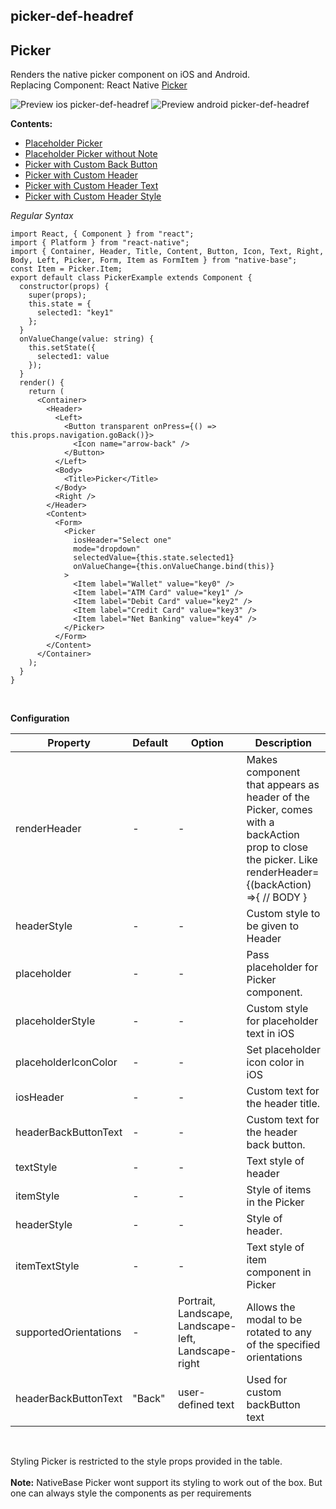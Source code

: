 ## picker-def-headref
## Picker

Renders the native picker component on iOS and Android.<br />
Replacing Component: React Native [Picker](https://facebook.github.io/react-native/docs/picker.html)<br />

![Preview ios picker-def-headref](https://github.com/GeekyAnts/NativeBase-KitchenSink/raw/v2.2.0/screenshots/ios/picker.gif)
![Preview android picker-def-headref](https://github.com/GeekyAnts/NativeBase-KitchenSink/raw/v2.2.0/screenshots/android/picker.gif)

  **Contents:**
* [Placeholder Picker](Components.md#picker-placeholder-headref)
* [Placeholder Picker without Note](Components.md#picker-placeholder-without-note-headref)
* [Picker with Custom Back Button](Components.md#picker-with-custom-back-button-headref)
* [Picker with Custom Header](Components.md#picker-with-custom-header-headref)
* [Picker with Custom Header Text](Components.md#picker-with-custom-header-text-headref)
* [Picker with Custom Header Style](Components.md#picker-with-custom-header-style-headref)

*Regular Syntax*

<pre class="line-numbers"><code class="language-jsx">import React, { Component } from "react";
import { Platform } from "react-native";
import { Container, Header, Title, Content, Button, Icon, Text, Right, Body, Left, Picker, Form, Item as FormItem } from "native-base";
const Item = Picker.Item;
export default class PickerExample extends Component {
  constructor(props) {
    super(props);
    this.state = {
      selected1: "key1"
    };
  }
  onValueChange(value: string) {
    this.setState({
      selected1: value
    });
  }
  render() {
    return (
      &lt;Container>
        &lt;Header>
          &lt;Left>
            &lt;Button transparent onPress={() => this.props.navigation.goBack()}>
              &lt;Icon name="arrow-back" />
            &lt;/Button>
          &lt;/Left>
          &lt;Body>
            &lt;Title>Picker&lt;/Title>
          &lt;/Body>
          &lt;Right />
        &lt;/Header>
        &lt;Content>
          &lt;Form>
            &lt;Picker
              iosHeader="Select one"
              mode="dropdown"
              selectedValue={this.state.selected1}
              onValueChange={this.onValueChange.bind(this)}
            >
              &lt;Item label="Wallet" value="key0" />
              &lt;Item label="ATM Card" value="key1" />
              &lt;Item label="Debit Card" value="key2" />
              &lt;Item label="Credit Card" value="key3" />
              &lt;Item label="Net Banking" value="key4" />
            &lt;/Picker>
          &lt;/Form>
        &lt;/Content>
      &lt;/Container>
    );
  }
}</code></pre><br />

**Configuration**

<table class = "table table-bordered">
        <thead>
            <tr>
                <th>Property</th>
                <th>Default</th>
                <th>Option</th>
                <th width="50%">
                    Description
                </th>
            </tr>
        </thead>
        <tbody>
            <tr>
                <td>renderHeader</td>
                <td> - </td>
                <td> - </td>
                <td>Makes component that appears as header of the Picker, comes with a backAction prop to close the picker. Like renderHeader={(backAction) =>{ // BODY }</td>
            </tr>
            <tr>
                <td>headerStyle</td>
                <td> - </td>
                <td> - </td>
                <td>Custom style to be given to Header</td>
            </tr>
            <tr>
                <td>placeholder</td>
                <td> - </td>
                <td> - </td>
                <td>Pass placeholder for Picker component.</td>
            </tr>
            <tr>
                <td>placeholderStyle</td>
                <td> - </td>
                <td> - </td>
                <td>Custom style for placeholder text in iOS</td>
            </tr>
            <tr>
                <td>placeholderIconColor</td>
                <td> - </td>
                <td> - </td>
                <td>Set placeholder icon color in iOS</td>
            </tr>
            <tr>
                <td>iosHeader</td>
                <td> - </td>
                <td> - </td>
                <td>Custom text for the header title.</td>
            </tr>
            <tr>
                <td>headerBackButtonText</td>
                <td> - </td>
                <td> - </td>
                <td>Custom text for the header back button.</td>
            </tr>
            <tr>
                <td>textStyle</td>
                <td> - </td>
                <td> - </td>
                <td>Text style of header</td>
            </tr>
            <tr>
                <td>itemStyle</td>
                <td> - </td>
                <td> - </td>
                <td>Style of items in the Picker</td>
            </tr>
            <tr>
                <td>headerStyle</td>
                <td> - </td>
                <td> - </td>
                <td>Style of header.</td>
            </tr>
            <tr>
                <td>itemTextStyle</td>
                <td> - </td>
                <td> - </td>
                <td>Text style of item component in Picker</td>
            </tr>
            <tr>
                <td>supportedOrientations</td>
                <td> - </td>
                <td> Portrait, Landscape, Landscape-left, Landscape-right </td>
                <td>Allows the modal to be rotated to any of the specified orientations</td>
            </tr>
            <tr>
                <td>headerBackButtonText</td>
                <td>"Back"</td>
                <td>user-defined text</td>
                <td>Used for custom backButton text</td>
            </tr>
            </tbody>
            </table><br />

Styling Picker is restricted to the style props provided in the table.<br/><br/>
**Note:** NativeBase Picker wont support its styling to work out of the box. But one can always style the components as per requirements
